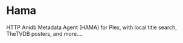 Hama
====

HTTP Anidb Metadata Agent (HAMA) for Plex, with local title search, TheTVDB posters, and more....
